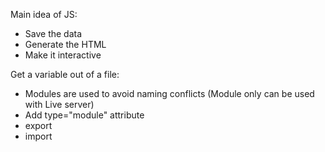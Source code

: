 Main idea of JS:

- Save the data
- Generate the HTML
- Make it interactive

Get a variable out of a file:

- Modules are used to avoid naming conflicts (Module only can be used with Live server)
- Add type="module" attribute
- export
- import
